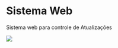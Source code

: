 Sistema Web
========

Sistema web para controle de Atualizações

![](http://marcosjunior.hol.es/sistema-web/tela.jpg)

